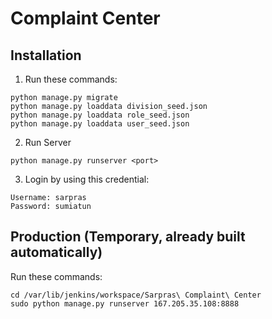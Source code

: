 # Complaint Center

## Installation
1. Run these commands:
```
python manage.py migrate
python manage.py loaddata division_seed.json
python manage.py loaddata role_seed.json
python manage.py loaddata user_seed.json
```

2. Run Server
```
python manage.py runserver <port>
```

3. Login by using this credential:
```
Username: sarpras
Password: sumiatun
```

## Production (Temporary, already built automatically)

Run these commands:
```
cd /var/lib/jenkins/workspace/Sarpras\ Complaint\ Center
sudo python manage.py runserver 167.205.35.108:8888
```